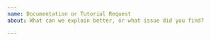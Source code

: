 ```yaml
---
name: Documentation or Tutorial Request
about: What can we explain better, or what issue did you find?

---
```

